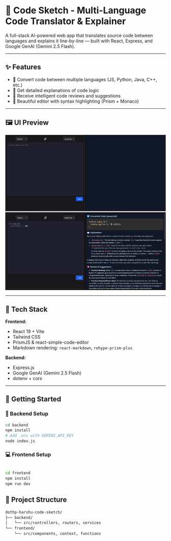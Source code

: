# 🧠 Code Sketch - Multi-Language Code Translator & Explainer

A full-stack AI-powered web app that translates source code between languages and explains it line-by-line — built with React, Express, and Google GenAI (Gemini 2.5 Flash).

---

## ✨ Features

- 🔁 Convert code between multiple languages (JS, Python, Java, C++, etc.)
- 📖 Get detailed explanations of code logic
- 🧠 Receive intelligent code reviews and suggestions
- 🎨 Beautiful editor with syntax highlighting (Prism + Monaco)

---

## 🖼️ UI Preview

![preview_1](/preview/preview_1.png)
![preview_1](/preview/preview_2.png)

---

## 🧱 Tech Stack

**Frontend:**

- React 19 + Vite
- Tailwind CSS
- PrismJS & react-simple-code-editor
- Markdown rendering: `react-markdown`, `rehype-prism-plus`

**Backend:**

- Express.js
- Google GenAI (Gemini 2.5 Flash)
- dotenv + cors

---

## 🚀 Getting Started

### 🔧 Backend Setup

```bash
cd backend
npm install
# Add .env with GEMINI_API_KEY
node index.js
```

### 💻 Frontend Setup

```bash

cd frontend
npm install
npm run dev
```

## 📂 Project Structure

```bash
dothp-harshu-code-sketch/
├── backend/
│   └── src/controllers, routers, services
└── frontend/
    └── src/components, context, functions
```
